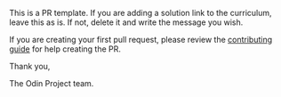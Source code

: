 This is a PR template. If you are adding a solution link to the curriculum, leave this as is. If not, delete it and write the message you wish.

If you are creating your first pull request, please review the [contributing guide](https://github.com/TheOdinProject/curriculum/blob/master/contributing.md) for help creating the PR.

Thank you,

The Odin Project team.
